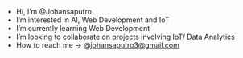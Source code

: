 - Hi, I’m @Johansaputro
- I’m interested in AI, Web Development and IoT
- I’m currently learning Web Development
- I’m looking to collaborate on projects involving IoT/ Data Analytics
- How to reach me -> @johansaputro3@gmail.com

<!---
Johansaputro/Johansaputro is a ✨ special ✨ repository because its `README.md` (this file) appears on your GitHub profile.
You can click the Preview link to take a look at your changes.
--->
